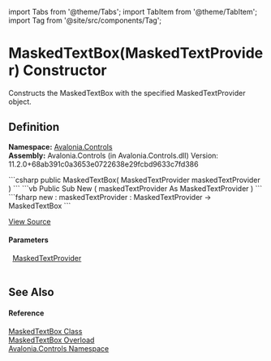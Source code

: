 import Tabs from '@theme/Tabs'; 
import TabItem from '@theme/TabItem'; 
import Tag from '@site/src/components/Tag'; 

# MaskedTextBox(MaskedTextProvider) Constructor


Constructs the MaskedTextBox with the specified MaskedTextProvider object.



## Definition
**Namespace:** <a href="N_Avalonia_Controls">Avalonia.Controls</a>  
**Assembly:** Avalonia.Controls (in Avalonia.Controls.dll) Version: 11.2.0+68ab391c0a3653e0722638e29fcbd9633c7fd386

<Tabs groupId="api-code-preview">
<TabItem value="csharp" label="C#">
```csharp
public MaskedTextBox(
	MaskedTextProvider maskedTextProvider
)
```
</TabItem>
<TabItem value="vb" label="VB">
```vb
Public Sub New ( 
	maskedTextProvider As MaskedTextProvider
)
```
</TabItem>
<TabItem value="fsharp" label="F#">
```fsharp
new : 
        maskedTextProvider : MaskedTextProvider -> MaskedTextBox
```
</TabItem>
</Tabs>



<a href="https://github.com/AvaloniaUI/Avalonia/tree/master/srcAvalonia.Controls/MaskedTextBox.cs#L85" title="View the source code">View Source</a>



#### Parameters
<dl><dt>  <a href="https://learn.microsoft.com/dotnet/api/system.componentmodel.maskedtextprovider" target="_blank" rel="noopener noreferrer">MaskedTextProvider</a></dt><dd> </dd></dl>

## See Also


#### Reference
<a href="T_Avalonia_Controls_MaskedTextBox">MaskedTextBox Class</a>  
<a href="Overload_Avalonia_Controls_MaskedTextBox__ctor">MaskedTextBox Overload</a>  
<a href="N_Avalonia_Controls">Avalonia.Controls Namespace</a>  
